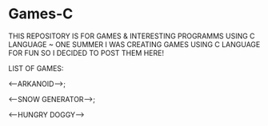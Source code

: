 # Games-C
THIS REPOSITORY IS FOR GAMES & INTERESTING PROGRAMMS USING C LANGUAGE 
~ ONE SUMMER I WAS CREATING GAMES USING C LANGUAGE FOR FUN SO I DECIDED TO POST THEM HERE!


LIST OF GAMES:

<--ARKANOID-->;

<--SNOW GENERATOR-->;

<--HUNGRY DOGGY-->
